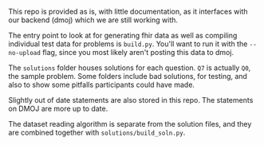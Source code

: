 This repo is provided as is, with little documentation, as it interfaces with our backend (dmoj) which we are still working with.

The entry point to look at for generating fhir data as well as compiling individual test data for problems is `build.py`.
You'll want to run it with the `--no-upload` flag, since you most likely aren't posting this data to dmoj.

The `solutions` folder houses solutions for each question. `Q7` is actually `Q0`, the sample problem. Some folders include bad solutions, for testing, and also to show some pitfalls participants could have made.

Slightly out of date statements are also stored in this repo. The statements on DMOJ are more up to date.

The dataset reading algorithm is separate from the solution files, and they are combined together with `solutions/build_soln.py`.
